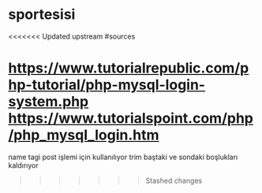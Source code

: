 # sportesisi
 
<<<<<<< Updated upstream
#sources

https://www.tutorialrepublic.com/php-tutorial/php-mysql-login-system.php
https://www.tutorialspoint.com/php/php_mysql_login.htm
=======
name tagi post işlemi için kullanılıyor
trim baştaki ve sondaki boşlukları kaldırıyor
>>>>>>> Stashed changes
